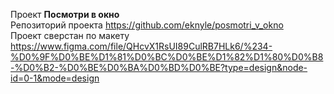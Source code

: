 Проект **Посмотри в окно**  
Репозиторий проекта https://github.com/eknyle/posmotri_v_okno  
Проект сверстан по макету https://www.figma.com/file/QHcvX1RsUI89CulRB7HLk6/%234-%D0%9F%D0%BE%D1%81%D0%BC%D0%BE%D1%82%D1%80%D0%B8-%D0%B2-%D0%BE%D0%BA%D0%BD%D0%BE?type=design&node-id=0-1&mode=design